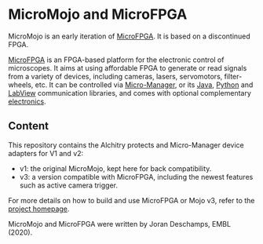 # MicroMojo and MicroFPGA

MicroMojo is an early iteration of [MicroFPGA](https://mufpga.github.io). It is based on a discontinued FPGA.

[MicroFPGA](https://mufpga.github.io) is an FPGA-based platform for the electronic control of microscopes. It aims at using affordable FPGA to generate or read signals from a variety of devices, including cameras, lasers, servomotors, filter-wheels, etc. It can be controlled via [Micro-Manager](https://micro-manager.org/), or its [Java](https://github.com/mufpga/MicroFPGA-java), [Python](https://github.com/mufpga/MicroFPGA-py) and [LabView](https://github.com/mufpga/MicroFPGA-labview) communication libraries, and comes with optional complementary [electronics](https://github.com/mufpga/MicroFPGA-electronics).

## Content

This repository contains the Alchitry protects and Micro-Manager device adapters for V1 and v2:

- v1: the original MicroMojo, kept here for back compatibility.
- v3: a version compatible with MicroFPGA, including the newest features such as active camera trigger. 

For more details on how to build and use MicroFPGA or Mojo v3, refer to the [project homepage](https://mufpga.github.io).


MicroMojo and MicroFPGA were written by Joran Deschamps, EMBL (2020).
